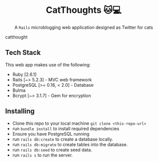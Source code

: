 <h1 align="center">CatThoughts 🐱💻 </h1>

<div align="center">
  A <code>Rails</code> microblogging web application designed as Twitter for cats
</div>

catthought
<br />

## Tech Stack
This web app makes use of the following:
- Ruby [2.6.1]
- Rails [~> 5.2.3] - MVC web framework
- PostgreSQL [>= 0.18, < 2.0] - Database
- Bulma 
- Bcrypt [~> 3.1.7] - Gem for encryption

## Installing

- Clone this repo to your local machine `git clone <this-repo-url>`
- run `bundle install` to install required dependencies
- Ensure you have PostgreSQL running
- run `rails db:create` to create a database locally.
- run `rails db:migrate` to create tables into the database.
- run `rails db:seed` to create seed data.
- run `rails s` to run the server. 
